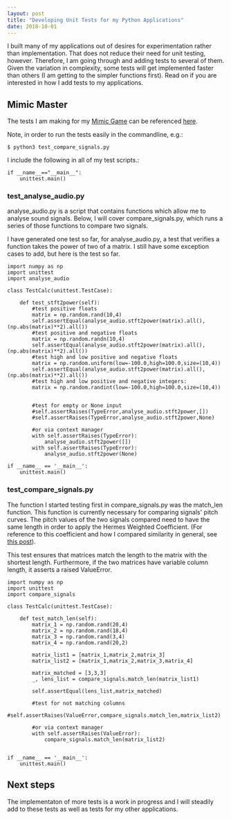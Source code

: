 ```yaml
---
layout: post
title: "Developing Unit Tests for my Python Applications"
date: 2018-10-01
---
```


I built many of my applications out of desires for experimentation rather than implementation. That does not reduce their need for unit testing, however. Therefore, I am going through and adding tests to several of them. Given the variation in complexity, some tests will get implemented faster than others (I am getting to the simpler functions first). Read on if you are interested in how I add tests to my applications. 

## Mimic Master
The tests I am making for my <a href="/2018/08/24/mimic-master-pitchcurve-vs-fingerprint.html">Mimic Game</a> can be referenced <a href="https://github.com/a-n-rose/mimic-master-how-well-can-you-mimic/tree/master/pitch_curve">here</a>.

Note, in order to run the tests easily in the commandline, e.g.:
```
$ python3 test_compare_signals.py
```
I include the following in all of my test scripts.:
```
if __name__=="__main__":
    unittest.main()
```

### test_analyse_audio.py

analyse_audio.py is a script that contains functions which allow me to analyse sound signals. Below, I will cover compare_signals.py, which runs a series of those functions to compare two signals. 

I have generated one test so far, for analyse_audio.py, a test that verifies a function takes the power of two of a matrix. I still have some exception cases to add, but here is the test so far.

```
import numpy as np
import unittest
import analyse_audio

class TestCalc(unittest.TestCase):
    
    def test_stft2power(self):
        #test positive floats
        matrix = np.random.rand(10,4)
        self.assertEqual(analyse_audio.stft2power(matrix).all(),(np.abs(matrix)**2).all())
        #test positive and negative floats
        matrix = np.random.randn(10,4)
        self.assertEqual(analyse_audio.stft2power(matrix).all(),(np.abs(matrix)**2).all())
        #test high and low positive and negative floats
        matrix = np.random.uniform(low=-100.0,high=100.0,size=(10,4))
        self.assertEqual(analyse_audio.stft2power(matrix).all(),(np.abs(matrix)**2).all())
        #test high and low positive and negative integers:
        matrix = np.random.randint(low=-100.0,high=100.0,size=(10,4))
        
        
        #test for empty or None input
        #self.assertRaises(TypeError,analyse_audio.stft2power,[])
        #self.assertRaises(TypeError,analyse_audio.stft2power,None)
        
        #or via context manager
        with self.assertRaises(TypeError):
            analyse_audio.stft2power([])
        with self.assertRaises(TypeError):
            analyse_audio.stft2power(None)
        
if __name__ == '__main__':
    unittest.main()
```

### test_compare_signals.py

The function I started testing first in compare_signals.py was the match_len function. This function is currently necessary for comparing signals' pitch curves. The pitch values of the two signals compared need to have the same length in order to apply the Hermes Weighted Coefficient. (For reference to this coefficient and how I compared similarity in general, see <a href="https://a-n-rose.github.io/2018/08/29/comparing-prosody.html">this post</a>).

This test ensures that matrices match the length to the matrix with the shortest length. Furthermore, if the two matrices have variable column length, it asserts a raised ValueError.

```
import numpy as np
import unittest
import compare_signals

class TestCalc(unittest.TestCase):
    
    def test_match_len(self):
        matrix_1 = np.random.rand(20,4)
        matrix_2 = np.random.rand(18,4)
        matrix_3 = np.random.rand(3,4)
        matrix_4 = np.random.rand(20,2)

        matrix_list1 = [matrix_1,matrix_2,matrix_3]
        matrix_list2 = [matrix_1,matrix_2,matrix_3,matrix_4]
        
        matrix_matched = [3,3,3]
        _, lens_list = compare_signals.match_len(matrix_list1)
        
        self.assertEqual(lens_list,matrix_matched)
        
        #test for not matching columns
        #self.assertRaises(ValueError,compare_signals.match_len,matrix_list2)
        
        #or via context manager
        with self.assertRaises(ValueError):
            compare_signals.match_len(matrix_list2)

        
if __name__ == '__main__':
    unittest.main()

```

## Next steps

The implementaton of more tests is a work in progress and I will steadily add to these tests as well as tests for my other applications. 
